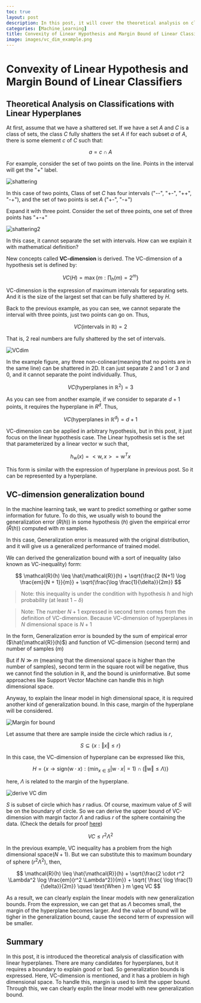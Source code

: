 ```yaml
---
toc: true
layout: post
description: In this post, it will cover the theoretical analysis on classifications with linear hyperplanes. This post is the summary of "Mathematical principles in Machine Learning" offered from UNIST
categories: [Machine_Learning]
title: Convexity of Linear Hypothesis and Margin Bound of Linear Classifiers
image: images/vc_dim_example.png
---
```


# Convexity of Linear Hypothesis and Margin Bound of Linear Classifiers

## Theoretical Analysis on Classifications with Linear Hyperplanes

At first, assume that we have a shattered set. If we have a set $A$ and $C$ is a class of sets, the class $C$ fully shatters the set $A$ if for each subset $a$ of $A$, there is some element $c$ of $C$ such that:

$$ a = c \cap A $$

For example, consider the set of two points on the line. Points in the interval will get the "+" label.

![shattering]({{site.baseurl}}/assets/image/shattering_example.png "Fig 1. Shattering")

In this case of two points, Class of set $C$ has four intervals ("--", "+-", "++", "-+"), and the set of two points is set $A$ ("+-", "-+")

Expand it with three point. Consider the set of three points, one set of three points has "+-+"

![shattering2]({{site.baseurl}}/assets/image/shattering_3_example.png "Fig 2. Shattering of three points")

In this case, it cannot separate the set with intervals. How can we explain it with mathematical definition?

New concepts called **VC-dimension** is derived. The VC-dimension of a hypothesis set is defined by:

$$ VC(H) = \max \Big\{m: \prod_h (m) = 2^m\Big\} $$

VC-dimension is the expression of maximum intervals for separating sets. And it is the size of the largest set that can be fully shattered by $H$.

Back to the previous example, as you can see, we cannot separate the interval with three points, just two points can go on. Thus,

$$ VC(\text{intervals in }\mathbb{R}) = 2 $$

That is, 2 real numbers are fully shattered by the set of intervals.

![VCdim]({{site.baseurl}}/assets/image/vc_dim_example.png "Fig 3. Example of VC-dimension")

In the example figure, any three non-colinear(meaning that no points are in the same line) can be shattered in 2D. It can just separate 2 and 1 or 3 and 0, and it cannot separate the point individually. Thus, 

$$ VC(\text{hyperplanes in }\mathbb{R}^2) = 3 $$

As you can see from another example, if we consider to separate $d+1$ points, it requires the hyperplane in $R^d$. Thus,

$$ VC(\text{hyperplanes in } \mathbb{R}^d) = d + 1 $$

VC-dimension can be applied in arbitrary hypothesis, but in this post, it just focus on the linear hypothesis case. The Linear hypothesis set is the set that parameterized by a linear vector $\mathrm{w}$ such that,

$$ h_{\mathrm{w}} (x) = <\mathrm{w}, x> = \mathrm{w}^T x $$

This form is similar with the expression of hyperplane in previous post. So it can be represented by a hyperplane.

## VC-dimension generalization bound
In the machine learning task, we want to predict something or gather some information for future. To do this, we usually wish to bound the generalization error ($R(h)$) in some hypothesis ($h$) given the empirical error ($\hat{R}(h)$) computed with $m$ samples.

In this case, Generalization error is measured with the original distribution, and it will give us a generalized performance of trained model.

We can derived the generalization bound with a sort of inequality (also known as VC-inequality) form:

$$ \mathcal{R}(h) \leq \hat{\mathcal{R}}(h) + \sqrt{\frac{2 (N+1) \log \frac{em}{N + 1}}{m}} + \sqrt{\frac{\log \frac{1}{\delta}}{2m}} $$

> Note: this inequality is under the condition with hypothesis $h$ and high probability (at least $1 - \delta$)

> Note: The number $N+1$ expressed in second term comes from the definition of VC-dimension. Because VC-dimension of hyperplanes in $N$ dimensional space is $N+1$

In the form, Generalization error is bounded by the sum of empirical error ($\hat{\mathcal{R}}(h)$) and function of VC-dimension (second term) and number of samples ($m$)

But if $N \gg m$ (meaning that the dimensional space is higher than the number of samples), second term in the square root will be negative, thus we cannot find the solution in $\mathbb{R}$, and the bound is uninformative. But some approaches like Support Vector Machine can handle this in high dimensional space.

Anyway, to explain the linear model in high dimensional space, it is required another kind of generalization bound. In this case, margin of the hyperplane will be considered.

![Margin for bound]({{site.baseurl}}/assets/image/margin_of_hyperplane_bound.png "Fig 4. Generalization bound with Margin")

Let assume that there are sample inside the circle which radius is $r$,

$$ S \subseteq \{ x: \Vert x \Vert \leq r \} $$

In this case, the VC-dimension of hyperplane can be expressed like this,

$$ H = \{ x \rightarrow \text{sign}(\mathrm{w} \cdot x) : (\min_{x \in S} \vert \mathrm{w} \cdot x \vert = 1) \cap ( \Vert \mathrm{w} \Vert \leq \Lambda)\} $$

here, $\Lambda$ is related to the margin of the hyperplane.

![derive VC dim]({{site.baseurl}}/assets/image/vc_dim_hyperplane.png "Fig 5. VC-dimension of the set of canonical hyperplane")

$S$ is subset of circle which has $r$ radius. Of course, maximum value of $S$ will be on the boundary of circle. So we can derive the upper bound of VC-dimension with margin factor $\Lambda$ and radius $r$ of the sphere containing the data. (Check the details for proof [here](https://math.arizona.edu/~hzhang/math574m/Read/vapnik.pdf))

$$ VC \leq r^2 \Lambda^2 $$

In the previous example, VC inequality has a problem from the high dimensional space($N+1$). But we can substitute this to maximum boundary of sphere ($r^2 \Lambda^2$), then,

$$ \mathcal{R}(h) \leq \hat{\mathcal{R}}(h) + \sqrt{\frac{2 \cdot r^2 \Lambda^2 \log \frac{em}{r^2 \Lambda^2}}{m}} + \sqrt{ \frac{ \log \frac{1}{\delta}}{2m}} \quad \text{When }  m \geq VC $$

As a result, we can clearly explain the linear models with new generalization bounds. From the expression, we can get that as $\Lambda$ becomes small, the margin of the hyperplane becomes larger. And the value of bound will be tigher in the generalization bound, cause the second term of expression will be smaller.

## Summary

In this post, it is introduced the theoretical analysis of classification with linear hyperplanes. There are many candidates for hyperplanes, but it requires a boundary to explain good or bad. So generalization bounds is expressed. Here, VC-dimension is mentioned, and it has a problem in high dimensional space. To handle this, margin is used to limit the upper bound. Through this, we can clearly explin the linear model with new generalization bound.